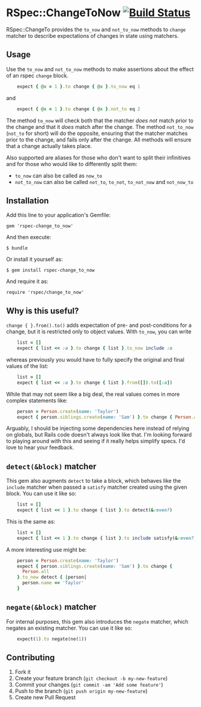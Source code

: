 # RSpec::ChangeToNow [![Build Status](https://travis-ci.org/dontfidget/rspec-change_to_now.png)](https://travis-ci.org/dontfidget/rspec-change_to_now)

RSpec::ChangeTo provides the `to_now` and `not_to_now` methods to `change` matcher to describe expectations of changes in state using matchers.

## Usage

Use the `to_now` and `not_to_now` methods to make assertions about the effect of an rspec `change` block.

```ruby
    expect { @x = 1 }.to change { @x }.to_now eq 1
```

and

```ruby
    expect { @x = 1 }.to change { @x }.not_to eq 2
```

The method `to_now` will check both that the matcher *does not* match prior to the change and that it *does* match after the change.  The method `not_to_now` (`not_to` for short) will do the opposite, ensuring that the matcher matches prior to the change, and fails only after the change.  All methods will ensure that a change actually takes place. 

Also supported are aliases for those who don't want to split their infinitives and for those who would like to differently split them:

* `to_now` can also be called as `now_to`
* `not_to_now` can also be called `not_to`, `to_not`, `to_not_now` and `not_now_to` 

## Installation

Add this line to your application's Gemfile:

    gem 'rspec-change_to_now'

And then execute:

    $ bundle

Or install it yourself as:

    $ gem install rspec-change_to_now

And require it as:

    require 'rspec/change_to_now'

## Why is this useful?

`change { }.from().to()` adds expectation of pre- and post-conditions for a change, but it is restricted only to object values.  With `to_now`, you can write

```ruby
    list = []
    expect { list << :a }.to change { list }.to_now include :a
```

 whereas previously you would have to fully specify the original and final values of the list: 

```ruby
    list = []
    expect { list << :a }.to change { list }.from([]).to([:a])
```

While that may not seem like a big deal, the real values comes in more complex statements like:

```ruby
    person = Person.create(name: 'Taylor')
    expect { person.siblings.create(name: 'Sam') }.to change { Person.all.map(&:name) }.to_now include('Taylor')
```

Arguably, I should be injecting some dependencies here instead of relying on globals, but Rails code doesn't always look like that.  I'm looking forward to playing around with this and seeing if it really helps simplify specs.  I'd love to hear your feedback.

## `detect(&block)` matcher

This gem also augments `detect` to take a block, which behaves like the `include` matcher when passed a `satisfy` matcher created using the given block.  You can use it like so:


```ruby
    list = []
    expect { list << 1 }.to change { list }.to detect(&:even?)
```

This is the same as:

```ruby
    list = []
    expect { list << 1 }.to change { list }.to include satisfy(&:even?)
```

A more interesting use might be:

```ruby
    person = Person.create(name: 'Taylor')
    expect { person.siblings.create(name: 'Sam') }.to change {
      Person.all
    }.to_now detect { |person|
      person.name == 'Taylor'
    }
```

## `negate(&block)` matcher

For internal purposes, this gem also introduces the `negate` matcher, which negates an existing matcher.  You can use it like so:


```ruby
    expect(1).to negate(ne(1))
```

## Contributing

1. Fork it
2. Create your feature branch (`git checkout -b my-new-feature`)
3. Commit your changes (`git commit -am 'Add some feature'`)
4. Push to the branch (`git push origin my-new-feature`)
5. Create new Pull Request
